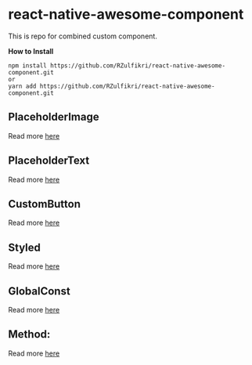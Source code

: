# react-native-awesome-component
This is repo for combined custom component. 

**How to Install**
```
npm install https://github.com/RZulfikri/react-native-awesome-component.git
or
yarn add https://github.com/RZulfikri/react-native-awesome-component.git
```
## PlaceholderImage
Read more [here](./doc/placeholder-image.md)

## PlaceholderText
Read more [here](./doc/placeholder-text.md)

## CustomButton
Read more [here](./doc/custom-button.md)

## Styled
Read more [here](./doc/styled.md)

## GlobalConst
Read more [here](./doc/global-const.md)

## Method:
Read more [here](./doc/method.md)

